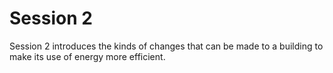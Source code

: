 # Session 2

Session 2 introduces the kinds of changes that can be made to a building to make its use of energy more efficient.

<!-- binoculars, opera glasses; smart phones, tablets, or digital cameras. -->